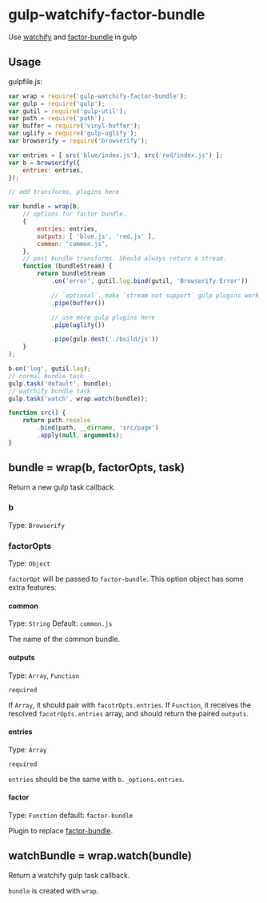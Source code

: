 # gulp-watchify-factor-bundle
Use [watchify](https://www.npmjs.com/package/watchify) and [factor-bundle](https://www.npmjs.com/package/factor-bundle) in gulp

## Usage

gulpfile.js:

```javascript
var wrap = require('gulp-watchify-factor-bundle');
var gulp = require('gulp');
var gutil = require('gulp-util');
var path = require('path');
var buffer = require('vinyl-buffer');
var uglify = require('gulp-uglify');
var browserify = require('browserify');

var entries = [ src('blue/index.js'), src('red/index.js') ];
var b = browserify({
    entries: entries,
});

// add transforms, plugins here

var bundle = wrap(b,
    // options for factor bundle.
    {
        entries: entries,
        outputs: [ 'blue.js', 'red.js' ],
        common: 'common.js',
    },
    // post bundle transforms. Should always return a stream.
    function (bundleStream) {
        return bundleStream
            .on('error', gutil.log.bind(gutil, 'Browserify Error'))

            // `optional`. make `stream not support` gulp plugins work
            .pipe(buffer())

            // use more gulp plugins here
            .pipe(uglify())

            .pipe(gulp.dest('./build/js'))
    }
);

b.on('log', gutil.log);
// normal bundle task
gulp.task('default', bundle);
// watchify bundle task
gulp.task('watch', wrap.watch(bundle));

function src() {
    return path.resolve
        .bind(path, __dirname, 'src/page')
        .apply(null, arguments);
}
```

## bundle = wrap(b, factorOpts, task)

Return a new gulp task callback.

### b

Type: `Browserify`


### factorOpts

Type: `Object`

`factorOpt` will be passed to `factor-bundle`.
This option object  has some extra features:


#### common

Type: `String`
Default: `common.js`

The name of the common bundle.

#### outputs

Type: `Array`, `Function`

`required`

If `Array`, it should pair with `facotrOpts.entries`.
If `Function`, it receives the resolved `facotrOpts.entries` array, and should return the paired `outputs`.

#### entries

Type: `Array`

`required`

`entries` should be the same with `b._options.entries`.

#### factor

Type: `Function`
default: `factor-bundle`

Plugin to replace [factor-bundle](https://www.npmjs.com/package/factor-bundle).

## watchBundle = wrap.watch(bundle)

Return a watchify gulp task callback.

`bundle` is created with `wrap`.

